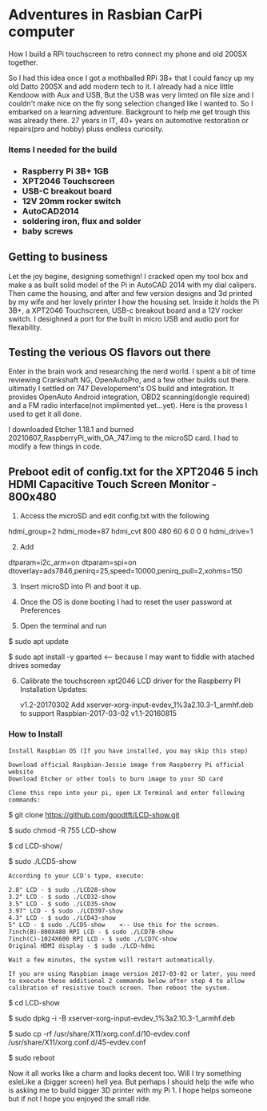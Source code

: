 <h1>Adventures in Rasbian CarPi computer</h1>
How I build a RPi touchscreen to retro connect my phone and old 200SX together.


So I had this idea once I got a mothballed RPi 3B+ that I could fancy up my old Datto 200SX and add modern tech to it. I already had a nice little Kendoow with Aux and USB, But the USB was very limted on file size and I couldn't make nice on the fly song selection changed like I wanted to. So I embarked on a learning adventure. Backgrount to help me get trough this was already there. 27 years in IT, 40+ years on automotive restoration or repairs(pro and hobby) pluss endless curiosity.

<h3>Items I needed for the build<h3>

- Raspberry Pi 3B+ 1GB
- XPT2046 Touchscreen
- USB-C breakout board
- 12V 20mm rocker switch
- AutoCAD2014
- soldering iron, flux and solder
- baby screws


<h2>Getting to business</h2>

Let the joy begine, designing somethign! I cracked open my tool box and make a as built solid model of the Pi in AutoCAD 2014 with my dial calipers. Then came the housing, and after and few version designs and 3d printed by my wife and her lovely printer I how the housing set. Inside it holds the Pi 3B+, a XPT2046 Touchscreen, USB-c breakout board and a 12V rocker switch. I desighned a port for the built in micro USB and audio port for flexability.

<h2>Testing the verious OS flavors out there</h2>
Enter in the brain work and researching the nerd world. I spent a bit of time reviewing Crankshaft NG, OpenAutoPro, and a few other builds out there. ultimatly I settled on 747 Developement's OS build and integration. It provides OpenAuto Android integration, OBD2 scanning(dongle required) and a FM radio interface(not implimented yet...yet). Here is the provess I used to get it all done.

I downloaded Etcher 1.18.1 and burned 20210607_RaspberryPi_with_OA_747.img to the microSD card. I had to modify a few things in code. 

<h2>Preboot edit of config.txt for the XPT2046 5 inch HDMI Capacitive Touch Screen Monitor - 800x480</h2>

1) Access the microSD  and edit config.txt with the following

hdmi_group=2
hdmi_mode=87
hdmi_cvt 800 480 60 6 0 0 0
hdmi_drive=1

2) Add

dtparam=i2c_arm=on
dtparam=spi=on
dtoverlay=ads7846,penirq=25,speed=10000,penirq_pull=2,xohms=150

3) Insert microSD into Pi and boot it up.

4) Once the OS is done booting I had to reset the user password at Preferences 

5) Open the terminal and run

$ sudo apt update

$ sudo apt install -y gparted  <-- because I may want to fiddle with atached drives someday

6) Calibrate the touchscreen
xpt2046 LCD driver for the Raspberry PI Installation
Updates:

    v1.2-20170302
        Add xserver-xorg-input-evdev_1%3a2.10.3-1_armhf.deb to support Raspbian-2017-03-02
    v1.1-20160815

<h3>How to Install</h3>

    Install Raspbian OS (If you have installed, you may skip this step)

    Download official Raspbian-Jessie image from Raspberry Pi official website
    Download Etcher or other tools to burn image to your SD card

    Clone this repo into your pi, open LX Terminal and enter following commands:

  $ git clone https://github.com/goodtft/LCD-show.git
  
  $ sudo chmod -R 755 LCD-show
  
  $ cd LCD-show/

  $ sudo ./LCD5-show
  

    According to your LCD's type, execute:

    2.8" LCD - $ sudo ./LCD28-show
    3.2" LCD - $ sudo ./LCD32-show
    3.5" LCD - $ sudo ./LCD35-show
    3.97" LCD - $ sudo ./LCD397-show
    4.3" LCD - $ sudo ./LCD43-show
    5" LCD - $ sudo ./LCD5-show    <-- Use this for the screen.
    7inch(B)-800X480 RPI LCD - $ sudo ./LCD7B-show
    7inch(C)-1024X600 RPI LCD - $ sudo ./LCD7C-show
    Original HDMI display - $ sudo ./LCD-hdmi

    Wait a few minutes, the system will restart automatically.

    If you are using Raspbian image version 2017-03-02 or later, you need to execute these additional 2 commands below after step 4 to allow calibration of resistive touch screen. Then reboot the system.

  $ cd LCD-show
  
  $ sudo dpkg -i -B xserver-xorg-input-evdev_1%3a2.10.3-1_armhf.deb
  
  $ sudo cp -rf /usr/share/X11/xorg.conf.d/10-evdev.conf /usr/share/X11/xorg.conf.d/45-evdev.conf
  
  $ sudo reboot




Now it all works like a charm and looks decent too. Will I try something esleLike a (bigger screen) hell yea. But perhaps I should help the wife who is asking me to build bigger 3D printer with my Pi 1. I hope helps someone but if not I hope you enjoyed the small ride.
